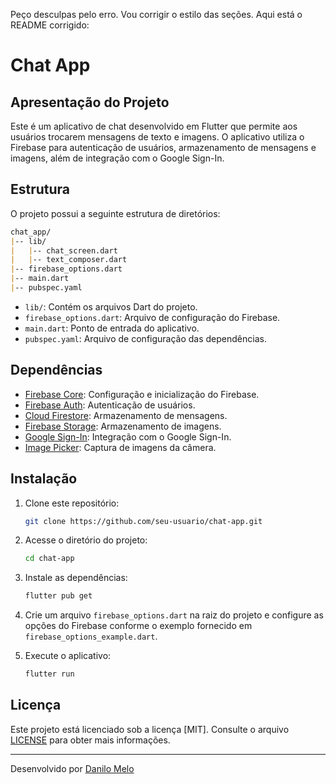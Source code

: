 Peço desculpas pelo erro. Vou corrigir o estilo das seções. Aqui está o README corrigido:


# Chat App

## Apresentação do Projeto

Este é um aplicativo de chat desenvolvido em Flutter que permite aos usuários trocarem mensagens de texto e imagens. O aplicativo utiliza o Firebase para autenticação de usuários, armazenamento de mensagens e imagens, além de integração com o Google Sign-In.

## Estrutura

O projeto possui a seguinte estrutura de diretórios:

```markdown
chat_app/
|-- lib/
|   |-- chat_screen.dart
|   |-- text_composer.dart
|-- firebase_options.dart
|-- main.dart
|-- pubspec.yaml
```

- `lib/`: Contém os arquivos Dart do projeto.
- `firebase_options.dart`: Arquivo de configuração do Firebase.
- `main.dart`: Ponto de entrada do aplicativo.
- `pubspec.yaml`: Arquivo de configuração das dependências.

## Dependências

- [Firebase Core](https://pub.dev/packages/firebase_core): Configuração e inicialização do Firebase.
- [Firebase Auth](https://pub.dev/packages/firebase_auth): Autenticação de usuários.
- [Cloud Firestore](https://pub.dev/packages/cloud_firestore): Armazenamento de mensagens.
- [Firebase Storage](https://pub.dev/packages/firebase_storage): Armazenamento de imagens.
- [Google Sign-In](https://pub.dev/packages/google_sign_in): Integração com o Google Sign-In.
- [Image Picker](https://pub.dev/packages/image_picker): Captura de imagens da câmera.

## Instalação

1. Clone este repositório:

   ```bash
   git clone https://github.com/seu-usuario/chat-app.git
   ```

2. Acesse o diretório do projeto:

   ```bash
   cd chat-app
   ```

3. Instale as dependências:

   ```bash
   flutter pub get
   ```

4. Crie um arquivo `firebase_options.dart` na raiz do projeto e configure as opções do Firebase conforme o exemplo fornecido em `firebase_options_example.dart`.

5. Execute o aplicativo:

   ```bash
   flutter run
   ```

## Licença

Este projeto está licenciado sob a licença [MIT]. Consulte o arquivo [LICENSE](LICENSE) para obter mais informações.

---

Desenvolvido por [Danilo Melo](https://github.com/DaniloMAP)
